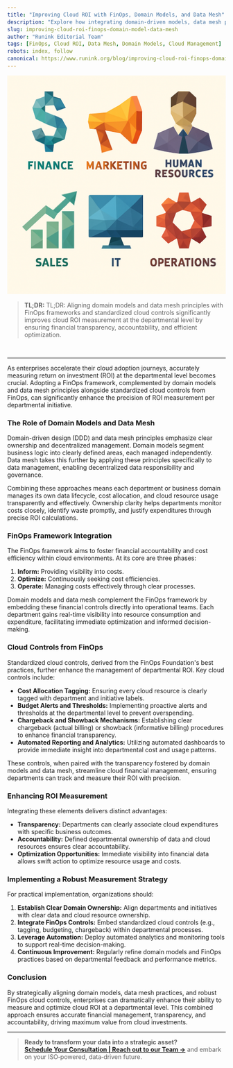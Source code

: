 ```yaml
---
title: "Improving Cloud ROI with FinOps, Domain Models, and Data Mesh"
description: "Explore how integrating domain-driven models, data mesh principles, and FinOps cloud controls can enhance departmental cloud ROI measurement and optimize financial transparency."
slug: improving-cloud-roi-finops-domain-model-data-mesh
author: "Runink Editorial Team"
tags: [FinOps, Cloud ROI, Data Mesh, Domain Models, Cloud Management]
robots: index, follow
canonical: https://www.runink.org/blog/improving-cloud-roi-finops-domain-model-data-mesh
---
```


![](./improving-cloud-roi-finops-domain-model-data-mesh.png)

> **TL;DR:**
> TL;DR: Aligning domain models and data mesh principles with FinOps frameworks and standardized cloud controls significantly improves cloud ROI measurement at the departmental level by ensuring financial transparency, accountability, and efficient optimization.

<br>

---

As enterprises accelerate their cloud adoption journeys, accurately measuring return on investment (ROI) at the departmental level becomes crucial. Adopting a FinOps framework, complemented by domain models and data mesh principles alongside standardized cloud controls from FinOps, can significantly enhance the precision of ROI measurement per departmental initiative.

### The Role of Domain Models and Data Mesh

Domain-driven design (DDD) and data mesh principles emphasize clear ownership and decentralized management. Domain models segment business logic into clearly defined areas, each managed independently. Data mesh takes this further by applying these principles specifically to data management, enabling decentralized data responsibility and governance.

Combining these approaches means each department or business domain manages its own data lifecycle, cost allocation, and cloud resource usage transparently and effectively. Ownership clarity helps departments monitor costs closely, identify waste promptly, and justify expenditures through precise ROI calculations.

### FinOps Framework Integration

The FinOps framework aims to foster financial accountability and cost efficiency within cloud environments. At its core are three phases:

1. **Inform:** Providing visibility into costs.
2. **Optimize:** Continuously seeking cost efficiencies.
3. **Operate:** Managing costs effectively through clear processes.

Domain models and data mesh complement the FinOps framework by embedding these financial controls directly into operational teams. Each department gains real-time visibility into resource consumption and expenditure, facilitating immediate optimization and informed decision-making.

### Cloud Controls from FinOps

Standardized cloud controls, derived from the FinOps Foundation's best practices, further enhance the management of departmental ROI. Key cloud controls include:

* **Cost Allocation Tagging:** Ensuring every cloud resource is clearly tagged with department and initiative labels.
* **Budget Alerts and Thresholds:** Implementing proactive alerts and thresholds at the departmental level to prevent overspending.
* **Chargeback and Showback Mechanisms:** Establishing clear chargeback (actual billing) or showback (informative billing) procedures to enhance financial transparency.
* **Automated Reporting and Analytics:** Utilizing automated dashboards to provide immediate insight into departmental cost and usage patterns.

These controls, when paired with the transparency fostered by domain models and data mesh, streamline cloud financial management, ensuring departments can track and measure their ROI with precision.

### Enhancing ROI Measurement

Integrating these elements delivers distinct advantages:

* **Transparency:** Departments can clearly associate cloud expenditures with specific business outcomes.
* **Accountability:** Defined departmental ownership of data and cloud resources ensures clear accountability.
* **Optimization Opportunities:** Immediate visibility into financial data allows swift action to optimize resource usage and costs.

### Implementing a Robust Measurement Strategy

For practical implementation, organizations should:

1. **Establish Clear Domain Ownership:** Align departments and initiatives with clear data and cloud resource ownership.
2. **Integrate FinOps Controls:** Embed standardized cloud controls (e.g., tagging, budgeting, chargeback) within departmental processes.
3. **Leverage Automation:** Deploy automated analytics and monitoring tools to support real-time decision-making.
4. **Continuous Improvement:** Regularly refine domain models and FinOps practices based on departmental feedback and performance metrics.

### Conclusion

By strategically aligning domain models, data mesh practices, and robust FinOps cloud controls, enterprises can dramatically enhance their ability to measure and optimize cloud ROI at a departmental level. This combined approach ensures accurate financial management, transparency, and accountability, driving maximum value from cloud investments.

---

> **Ready to transform your data into a strategic asset?**  
> [**Schedule Your Consultation | Reach out to our Team →**](/contact) and embark on your ISO‑powered, data‑driven future.
